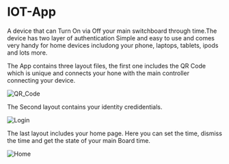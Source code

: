 # IOT-App
A device that can Turn On via Off your main switchboard through time.The device has two layer of authentication Simple and easy to use and comes very handy for home devices includong your phone, laptops, tablets, ipods and lots more.

The App contains three layout files, the first one includes the QR Code which is unique and connects your hone with the main controller connecting your device.

![QR_Code](https://user-images.githubusercontent.com/75478536/158922618-27b3fc30-56e8-4e5c-b6b9-240f7eaacd3d.jpg)

The Second layout contains your identity credidentials.

![Login](https://user-images.githubusercontent.com/75478536/158922653-c0cb7c39-a2e4-434c-92d0-8b1d4eac78d1.jpg)

The last layout includes your home page. Here you can set the time, dismiss the time and get the state of your main Board time.

![Home](https://user-images.githubusercontent.com/75478536/158922676-0656850c-c519-445e-9265-6bef685495a2.jpg)

